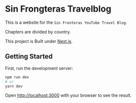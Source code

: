 # Sin Frongteras Travelblog

This is a website for the `Sin Fronteras YouTube Travel Blog`.

Chapters are divided by country. 

This project is Built under [Next.js](https://nextjs.org/).


## Getting Started

First, run the development server:

```bash
npm run dev
# or
yarn dev
```

Open [http://localhost:3000](http://localhost:3000) with your browser to see the result.

